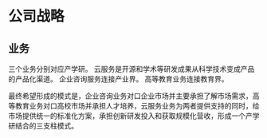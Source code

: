 # 公司战略

## 业务

三个业务分别对应产学研。
云服务是开源和学术等研发成果从科学技术变成产品的产品化渠道。
企业咨询服务连接产业界。
高等教育业务连接教育界。

最终希望形成的模式是，企业咨询业务对口企业市场并主要承担了解市场需求，高等教育业务对口高校市场并承担人才培养，云服务业务为两者提供支持的同时，给市场提供统一的标准化方案，承担创新研发投入和获取规模化营收，形成一个产学研结合的三支柱模式。

